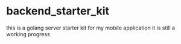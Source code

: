 # backend_starter_kit
this is a golang server starter kit for my mobile application
it is still a working progress
